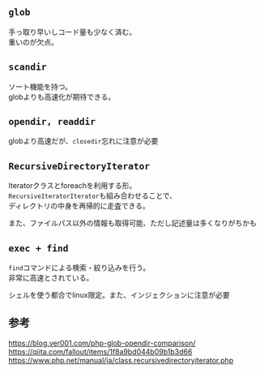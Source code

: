 ## `glob`
手っ取り早いしコード量も少なく済む。  
重いのが欠点。

## `scandir`
ソート機能を持つ。  
globよりも高速化が期待できる。

##  `opendir, readdir`
globより高速だが、`closedir`忘れに注意が必要

## `RecursiveDirectoryIterator` 
Iteratorクラスとforeachを利用する形。  
`RecursiveIteratorIterator`も組み合わせることで、  
ディレクトリの中身を再帰的に走査できる。

また、ファイルパス以外の情報も取得可能、ただし記述量は多くなりがちかも

##  `exec + find`
`find`コマンドによる検索・絞り込みを行う。  
非常に高速とされている。

シェルを使う都合でlinux限定。また、インジェクションに注意が必要

## 参考
<https://blog.ver001.com/php-glob-opendir-comparison/>  
<https://qiita.com/fallout/items/1f8a9bd044b09b1b3d66>  
<https://www.php.net/manual/ja/class.recursivedirectoryiterator.php>